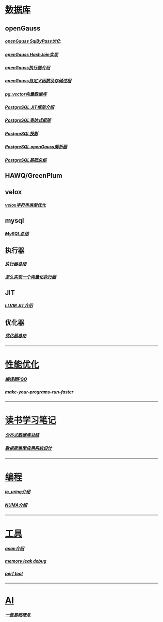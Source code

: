 # [数据库](https://github.com/onelazyteam/blog/tree/master/database)

## openGauss

##### [openGauss SqlByPass优化](https://github.com/onelazyteam/blog/blob/master/database/openGauss-SqlByPass.md)

##### [openGauss HashJoin实现](https://github.com/onelazyteam/blog/blob/master/database/openGauss-HashJoin.md)

##### 	[openGauss执行器介绍](https://github.com/onelazyteam/blog/blob/master/database/openGauss%E6%89%A7%E8%A1%8C%E5%99%A8%E6%B5%81%E7%A8%8B.md)

##### 	[openGauss自定义函数及存储过程](https://github.com/onelazyteam/blog/blob/master/database/openGauss%E8%87%AA%E5%AE%9A%E4%B9%89%E5%87%BD%E6%95%B0%E5%92%8C%E5%AD%98%E5%82%A8%E8%BF%87%E7%A8%8B%E8%A7%A3%E6%9E%90.md)

##### [pg_vector向量数据库](https://github.com/onelazyteam/blog/blob/master/database/pg_vector.md)

##### [PostgreSQL JIT框架介绍](https://github.com/onelazyteam/blog/blob/master/database/PostgreSQL17-JIT.md)

##### [PostgreSQL表达式框架](https://github.com/onelazyteam/blog/blob/master/database/PostgreSQL-Expr.md)

##### [PostgreSQL投影](https://github.com/onelazyteam/blog/blob/master/database/PostgreSQL-Projection.md)

##### [PostgreSQL openGauss解析器](https://github.com/onelazyteam/blog/blob/master/database/pg-og%E8%A7%A3%E6%9E%90%E5%99%A8.md)

##### [PostgreSQL基础总结](https://github.com/onelazyteam/blog/blob/master/database/postgres%E6%80%BB%E7%BB%93.md)

##### 

## HAWQ/GreenPlum



## velox

##### [velox字符串类型优化](https://github.com/onelazyteam/blog/blob/master/database/velox-string-optimization.md)



## mysql

##### [MySQL总结](https://github.com/onelazyteam/blog/blob/master/database/mysql_summarize.md)



## 执行器

##### [执行器总结](https://github.com/onelazyteam/blog/blob/master/database/%E6%89%A7%E8%A1%8C%E5%99%A8.md)

##### [怎么实现一个向量化执行器](https://github.com/onelazyteam/blog/blob/master/database/how-to-implement-a-vectorized-executor.md)



## JIT

##### [LLVM JIT介绍](https://github.com/onelazyteam/blog/blob/master/database/LLVM-JIT.md)



## 优化器

##### [优化器总结](https://github.com/onelazyteam/blog/blob/master/database/%E4%BC%98%E5%8C%96%E5%99%A8%E4%BB%8B%E7%BB%8D.md)



-------------------------------------------------------------------------------------------------------------------------------------------------------------------------------------------

# [性能优化](https://github.com/onelazyteam/blog/tree/master/performance-optimization)

##### [编译器PGO](https://github.com/onelazyteam/blog/blob/master/performance-optimization/%E7%BC%96%E8%AF%91%E5%99%A8PGO%E6%8A%80%E6%9C%AF%E6%98%AF%E4%BB%80%E4%B9%88.md)

##### [make-your-programs-run-faster](https://github.com/onelazyteam/blog/blob/master/performance-optimization/make-your-programs-run-faster.md)

-------------------------------------------------------------------------------------------------------------------------------------------------------------------------------------------



# [读书学习笔记](https://github.com/onelazyteam/blog/tree/master/reading-notes)

##### [分布式数据库总结](https://github.com/onelazyteam/blog/tree/master/reading-notes/%E5%88%86%E5%B8%83%E5%BC%8F%E6%95%B0%E6%8D%AE%E5%BA%93%E8%AF%BE%E7%A8%8B)

##### [数据密集型应用系统设计](https://github.com/onelazyteam/blog/tree/master/reading-notes/%E6%95%B0%E6%8D%AE%E5%AF%86%E9%9B%86%E5%9E%8B%E5%BA%94%E7%94%A8%E7%B3%BB%E7%BB%9F%E8%AE%BE%E8%AE%A1)

-------------------------------------------------------------------------------------------------------------------------------------------------------------------------------------------



# [编程](https://github.com/onelazyteam/blog/tree/master/programming)

##### [io_uring介绍](https://github.com/onelazyteam/blog/blob/master/programming/io_uring%20%E4%BB%8B%E7%BB%8D%E4%BB%A5%E5%8F%8A%E7%A4%BA%E4%BE%8B.markdown)

##### [NUMA介绍](https://github.com/onelazyteam/blog/blob/master/programming/NUMA.md)

-------------------------------------------------------------------------------------------------------------------------------------------------------------------------------------------



# [工具](https://github.com/onelazyteam/blog/tree/master/development-tools)

##### [asan介绍](https://github.com/onelazyteam/blog/tree/master/development-tools/analyze_memory_issues_in_C_C++.md)

##### [memory leak debug](https://github.com/onelazyteam/blog/tree/master/development-tools/memory_leak_debug.md)

##### [perf tool](https://github.com/onelazyteam/blog/tree/master/development-tools/about_perf.md)

-------------------------------------------------------------------------------------------------------------------------------------------------------------------------------------------



# [AI](https://github.com/onelazyteam/blog/tree/master/ai)

##### [一些基础概念](https://github.com/onelazyteam/blog/tree/master/ai/ai-basci.md)
